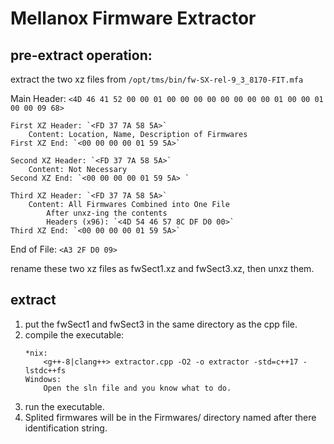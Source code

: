 
# Mellanox Firmware Extractor 

## pre-extract operation:

extract the two xz files from `/opt/tms/bin/fw-SX-rel-9_3_8170-FIT.mfa`

Main Header: `<4D 46 41 52 00 00 01 00 00 00 00 00 00 00 00 01 00 00 01 00 00 09 68>`

    First XZ Header: `<FD 37 7A 58 5A>`
        Content: Location, Name, Description of Firmwares
    First XZ End: `<00 00 00 00 01 59 5A>`

    Second XZ Header: `<FD 37 7A 58 5A>`
        Content: Not Necessary
    Second XZ End: `<00 00 00 00 01 59 5A> `

    Third XZ Header: `<FD 37 7A 58 5A>`
        Content: All Firmwares Combined into One File
            After unxz-ing the contents
            Headers (x96): `<4D 54 46 57 8C DF D0 00>`
    Third XZ End: `<00 00 00 00 01 59 5A>`

End of File: `<A3 2F D0 09>`

rename these two xz files as fwSect1.xz and fwSect3.xz,  then unxz them.

## extract

1. put the fwSect1 and fwSect3 in the same directory as the cpp file. 
2. compile the executable: 
   ```
   *nix:
       <g++-8|clang++> extractor.cpp -O2 -o extractor -std=c++17 -lstdc++fs
   Windows:
       Open the sln file and you know what to do.
   ```
4. run the executable.
5. Splited firmwares will be in the Firmwares/ directory named after there identification string.
